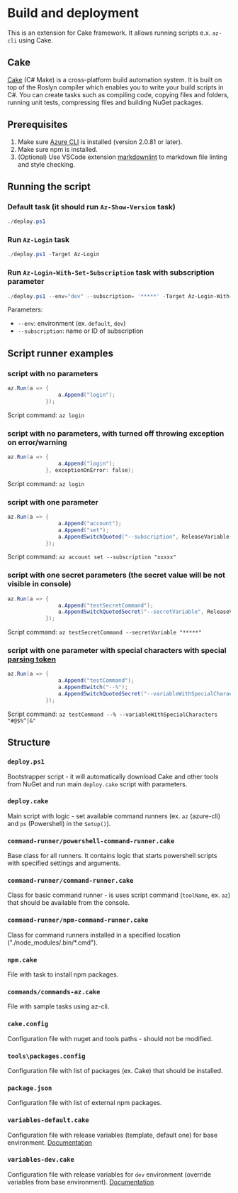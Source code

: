 # Build and deployment

This is an extension for Cake framework. It allows running scripts e.x. `az-cli` using Cake.

## Cake

[Cake](https://cakebuild.net/) (C# Make) is a cross-platform build automation system. It is built on top of the Roslyn compiler which enables you to write your build scripts in C#. You can create tasks such as compiling code, copying files and folders, running unit tests, compressing files and building NuGet packages.

## Prerequisites

1. Make sure [Azure CLI](https://docs.microsoft.com/en-us/cli/azure/install-azure-cli-windows?view=azure-cli-latest) is installed (version 2.0.81 or later).
2. Make sure npm is installed.
3. (Optional) Use VSCode extension [markdownlint](https://marketplace.visualstudio.com/items?itemName=DavidAnson.vscode-markdownlint) to markdown file linting and style checking.

## Running the script

### Default task (it should run `Az-Show-Version` task)

```powershell
./deploy.ps1
```

### Run `Az-Login` task

```powershell
./deploy.ps1 -Target Az-Login
```

### Run `Az-Login-With-Set-Subscription` task with subscription parameter

```powershell
./deploy.ps1 --env="dev" --subscription= '*****' -Target Az-Login-With-Set-Subscription
```

Parameters:

- `--env`: environment (ex. `default`, `dev`)
- `--subscription`: name or ID of subscription

## Script runner examples

### script with no parameters

```powershell
az.Run(a => {
                a.Append("login");
            });
```

Script command: `az login`

### script with no parameters, with turned off throwing exception on error/warning

```powershell
az.Run(a => {
                a.Append("login");
            }, exceptionOnError: false);
```

Script command: `az login`

### script with one parameter

```powershell
az.Run(a => {
                a.Append("account");
                a.Append("set");
                a.AppendSwitchQuoted("--subscription", ReleaseVariable("subscription"));
            });
```

Script command: `az account set --subscription "xxxxx"`

### script with one secret parameters (the secret value will be not visible in console)

```powershell
az.Run(a => {
                a.Append("testSecretCommand");
                a.AppendSwitchQuotedSecret("--secretVariable", ReleaseVariable("secretVariable"));
            });
```

Script command: `az testSecretCommand --secretVariable "*****"`

### script with one parameter with special characters with special [parsing token](https://docs.microsoft.com/en-us/powershell/module/microsoft.powershell.core/about/about_special_characters?view=powershell-7#stop-parsing-token---)

```powershell
az.Run(a => {
                a.Append("testCommand");
                a.AppendSwitch("--%");
                a.AppendSwitchQuotedSecret("--variableWithSpecialCharacters", ReleaseVariable("variableWithSpecialCharacters"));
            });
```

Script command: `az testCommand --% --variableWithSpecialCharacters "#@$%^|&"`

## Structure

### `deploy.ps1`

Bootstrapper script - it will automatically download Cake and other tools from NuGet and run main `deploy.cake` script with parameters.

### `deploy.cake`

Main script with logic - set available command runners (ex. `az` (azure-cli) and `ps` (Powershell) in the `Setup()`).

### `command-runner/powershell-command-runner.cake`

Base class for all runners. It contains logic that starts powershell scripts with specified settings and arguments.

### `command-runner/command-runner.cake`

Class for basic command runner - is uses script command (`toolName`, ex. `az`) that should be available from the console.

### `command-runner/npm-command-runner.cake`

Class for command runners installed in a specified location ("./node_modules/.bin/*.cmd").

### `npm.cake`

File with task to install npm packages.

### `commands/commands-az.cake`

File with sample tasks using az-cli.

### `cake.config`

Configuration file with nuget and tools paths - should not be modified.

### `tools\packages.config`

Configuration file with list of packages (ex. Cake) that should be installed.

### `package.json`

Configuration file with list of external npm packages.

### `variables-default.cake`

Configuration file with release variables (template, default one) for base environment. [Documentation](https://github.com/ObjectivityLtd/Cake.Deploy.Variables/blob/master/README.md)

### `variables-dev.cake`

Configuration file with release variables for `dev` environment (override  variables from base environment). [Documentation](https://github.com/ObjectivityLtd/Cake.Deploy.Variables/blob/master/README.md)
